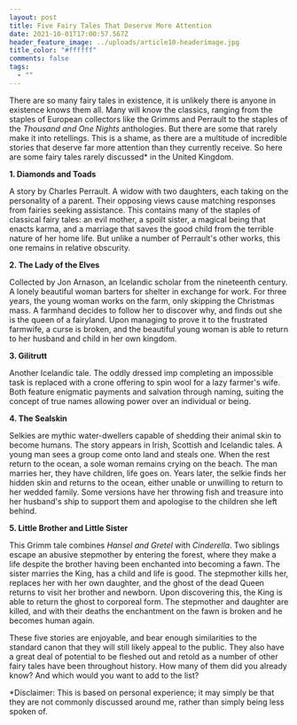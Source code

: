 ```yaml
---
layout: post
title: Five Fairy Tales That Deserve More Attention
date: 2021-10-01T17:00:57.567Z
header_feature_image: ../uploads/article10-headerimage.jpg
title_color: "#ffffff"
comments: false
tags:
  - ""
---
```

There are so many fairy tales in existence, it is unlikely there is anyone in existence knows them all. Many will know the classics, ranging from the staples of European collectors like the Grimms and Perrault to the staples of the *Thousand and One Nights* anthologies. But there are some that rarely make it into retellings. This is a shame, as there are a multitude of incredible stories that deserve far more attention than they currently receive. So here are some fairy tales rarely discussed* in the United Kingdom.

**1. Diamonds and Toads**

A story by Charles Perrault. A widow with two daughters, each taking on the personality of a parent. Their opposing views cause matching responses from fairies seeking assistance. This contains many of the staples of classical fairy tales: an evil mother, a spoilt sister, a magical being that enacts karma, and a marriage that saves the good child from the terrible nature of her home life. But unlike a number of Perrault's other works, this one remains in relative obscurity.

**2. The Lady of the Elves**

Collected by Jon Arnason, an Icelandic scholar from the nineteenth century. A lonely beautiful woman barters for shelter in exchange for work. For three years, the young woman works on the farm, only skipping the Christmas mass. A farmhand decides to follow her to discover why, and finds out she is the queen of a fairyland. Upon managing to prove it to the frustrated farmwife, a curse is broken, and the beautiful young woman is able to return to her husband and child in her own kingdom.

**3. Gilitrutt**

Another Icelandic tale. The oddly dressed imp completing an impossible task is replaced with a crone offering to spin wool for a lazy farmer's wife. Both feature enigmatic payments and salvation through naming, suiting the concept of true names allowing power over an individual or being.

**4. The Sealskin**

Selkies are mythic water-dwellers capable of shedding their animal skin to become humans. The story appears in Irish, Scottish and Icelandic tales. A young man sees a group come onto land and steals one. When the rest return to the ocean, a sole woman remains crying on the beach. The man marries her, they have children, life goes on. Years later, the selkie finds her hidden skin and returns to the ocean, either unable or unwilling to return to her wedded family. Some versions have her throwing fish and treasure into her husband's ship to support them and apologise to the children she left behind.

**5. Little Brother and Little Sister**

This Grimm tale combines *Hansel and Gretel* with *Cinderella*. Two siblings escape an abusive stepmother by entering the forest, where they make a life despite the brother having been enchanted into becoming a fawn. The sister marries the King, has a child and life is good. The stepmother kills her, replaces her with her own daughter, and the ghost of the dead Queen returns to visit her brother and newborn. Upon discovering this, the King is able to return the ghost to corporeal form. The stepmother and daughter are killed, and with their deaths the enchantment on the fawn is broken and he becomes human again.

These five stories are enjoyable, and bear enough similarities to the standard canon that they will still likely appeal to the public. They also have a great deal of potential to be fleshed out and retold as a number of other fairy tales have been throughout history. How many of them did you already know? And which would you want to add to the list?



\*Disclaimer: This is based on personal experience; it may simply be that they are not commonly discussed around me, rather than simply being less spoken of.